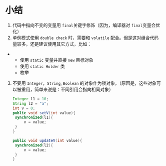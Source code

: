 # 小结



1. 代码中指向不变的变量用 `final`关键字修饰（因为，编译器对 `final`变量会优化）
2. 单例模式使用  `double check` 时，需要和 `volatile` 配合。但是这对组合代码量较多，还是建议使用其它方式，比如：

- - 使用 `static` 变量并直接 `new` 目标对象
  - 使用 `static Holder` 类
  - 枚举

3. 不要用 `Integer`，`String`, `Boolean` 的对象作为锁对象。（原因是，这些对象可以被重用，简单来说是：不同引用会指向相同对象）

   ```java
   Integer l1 = 10;
   String l2 = "a";
   int v = 0;
   public void setV(int value){
   	synchronized(l1){
   		v = value;
   	}
   } 
   
   public void updateV(int value){
   	synchronized(l2){
   		v = value;
   	}
   } 
   ```

   

